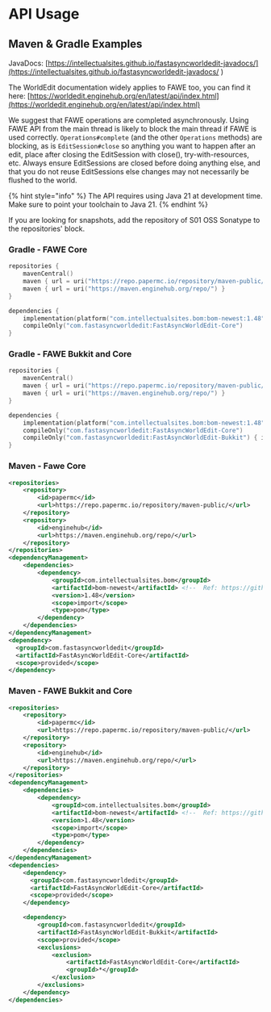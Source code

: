 # API Usage

## Maven & Gradle Examples

JavaDocs: [https://intellectualsites.github.io/fastasyncworldedit-javadocs/](https://intellectualsites.github.io/fastasyncworldedit-javadocs/ )

The WorldEdit documentation widely applies to FAWE too, you can find it here: [https://worldedit.enginehub.org/en/latest/api/index.html](https://worldedit.enginehub.org/en/latest/api/index.html)

We suggest that FAWE operations are completed asynchronously. Using FAWE API from the main thread is likely to block the main thread if FAWE is used correctly. `Operations#complete` (and the other `Operations` methods) are blocking, as is `EditSession#close` so anything you want to happen after an edit, place after closing the EditSession with close(), try-with-resources, etc. Always ensure EditSessions are closed before doing anything else, and that you do not reuse EditSessions else changes may not necessarily be flushed to the world.

{% hint style="info" %}
The API requires using Java 21 at development time. Make sure to point your toolchain to Java 21.
{% endhint %}

If you are looking for snapshots, add the repository of S01 OSS Sonatype to the repositories' block.

### Gradle - FAWE Core

```kt
repositories {
    mavenCentral()
    maven { url = uri("https://repo.papermc.io/repository/maven-public/") }
    maven { url = uri("https://maven.enginehub.org/repo/") }
}

dependencies {
    implementation(platform("com.intellectualsites.bom:bom-newest:1.48")) // Ref: https://github.com/IntellectualSites/bom 
    compileOnly("com.fastasyncworldedit:FastAsyncWorldEdit-Core")
}
```

### Gradle - FAWE Bukkit and Core

```kt
repositories {
    mavenCentral()
    maven { url = uri("https://repo.papermc.io/repository/maven-public/") }
    maven { url = uri("https://maven.enginehub.org/repo/") }
}

dependencies {
    implementation(platform("com.intellectualsites.bom:bom-newest:1.48")) // Ref: https://github.com/IntellectualSites/bom 
    compileOnly("com.fastasyncworldedit:FastAsyncWorldEdit-Core")
    compileOnly("com.fastasyncworldedit:FastAsyncWorldEdit-Bukkit") { isTransitive = false }
}
```

### Maven - Fawe Core

```xml
<repositories>
    <repository>
        <id>papermc</id>
        <url>https://repo.papermc.io/repository/maven-public/</url>
    </repository>
    <repository>
        <id>enginehub</id>
        <url>https://maven.enginehub.org/repo/</url>
    </repository>
</repositories>
<dependencyManagement>
    <dependencies>
        <dependency>
            <groupId>com.intellectualsites.bom</groupId>
            <artifactId>bom-newest</artifactId> <!--  Ref: https://github.com/IntellectualSites/bom -->
            <version>1.48</version>
            <scope>import</scope>
            <type>pom</type>
        </dependency>
    </dependencies>
</dependencyManagement>
<dependency>
  <groupId>com.fastasyncworldedit</groupId>
  <artifactId>FastAsyncWorldEdit-Core</artifactId>
  <scope>provided</scope>
</dependency>
```

### Maven - FAWE Bukkit and Core


```xml
<repositories>
    <repository>
        <id>papermc</id>
        <url>https://repo.papermc.io/repository/maven-public/</url>
    </repository>
    <repository>
        <id>enginehub</id>
        <url>https://maven.enginehub.org/repo/</url>
    </repository>
</repositories>
<dependencyManagement>
    <dependencies>
        <dependency>
            <groupId>com.intellectualsites.bom</groupId>
            <artifactId>bom-newest</artifactId> <!--  Ref: https://github.com/IntellectualSites/bom -->
            <version>1.48</version>
            <scope>import</scope>
            <type>pom</type>
        </dependency>
    </dependencies>
</dependencyManagement>
<dependencies>
    <dependency>
      <groupId>com.fastasyncworldedit</groupId>
      <artifactId>FastAsyncWorldEdit-Core</artifactId>
      <scope>provided</scope>
    </dependency>

    <dependency>
        <groupId>com.fastasyncworldedit</groupId>
        <artifactId>FastAsyncWorldEdit-Bukkit</artifactId>
        <scope>provided</scope>
        <exclusions>
            <exclusion>
                <artifactId>FastAsyncWorldEdit-Core</artifactId>
                <groupId>*</groupId>
            </exclusion>
        </exclusions>
    </dependency>
</dependencies>
```

